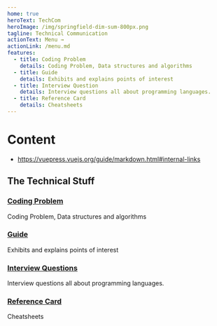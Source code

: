 ```yaml
---
home: true
heroText: TechCom
heroImage: /img/springfield-dim-sum-800px.png
tagline: Technical Communication
actionText: Menu →
actionLink: /menu.md
features:
  - title: Coding Problem
    details: Coding Problem, Data structures and algorithms
  - title: Guide
    details: Exhibits and explains points of interest
  - title: Interview Question
    details: Interview questions all about programming languages.
  - title: Reference Card
    details: Cheatsheets
---
```


# Content

- <https://vuepress.vuejs.org/guide/markdown.html#internal-links>

## The Technical Stuff

### [Coding Problem](/coding-problem/)

Coding Problem, Data structures and algorithms

### [Guide](/guide/)

Exhibits and explains points of interest

### [Interview Questions](/interview-question/)

Interview questions all about programming languages.

### [Reference Card](/reference-card/)

Cheatsheets
